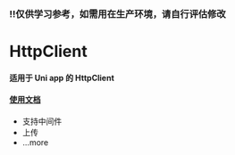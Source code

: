 ### ‼️仅供学习参考，如需用在生产环境，请自行评估修改

# HttpClient

#### 适用于 Uni app 的 HttpClient

#### [使用文档](https://angular.io/guide/http)

- 支持中间件
- 上传
- ...more
